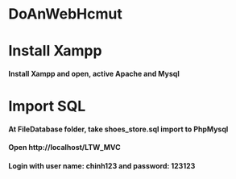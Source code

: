 # DoAnWebHcmut
# Install Xampp
#### Install Xampp and open, active Apache and Mysql
# Import SQL
#### At FileDatabase folder, take shoes_store.sql import to PhpMysql
#### Open http://localhost/LTW_MVC
#### Login with user name: chinh123 and password: 123123
